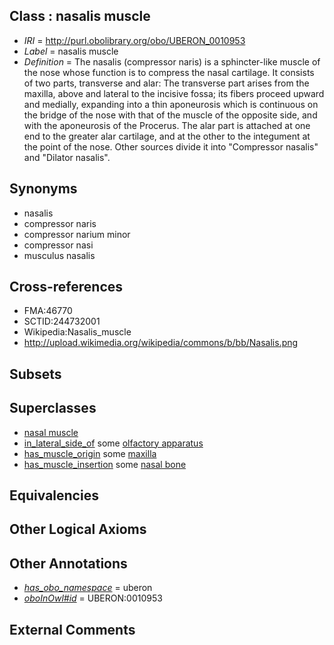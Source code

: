 
## Class : nasalis muscle

 * *IRI* = http://purl.obolibrary.org/obo/UBERON_0010953
 * *Label* = nasalis muscle
 * *Definition* = The nasalis (compressor naris) is a sphincter-like muscle of the nose whose function is to compress the nasal cartilage. It consists of two parts, transverse and alar: The transverse part arises from the maxilla, above and lateral to the incisive fossa; its fibers proceed upward and medially, expanding into a thin aponeurosis which is continuous on the bridge of the nose with that of the muscle of the opposite side, and with the aponeurosis of the Procerus. The alar part is attached at one end to the greater alar cartilage, and at the other to the integument at the point of the nose. Other sources divide it into "Compressor nasalis" and "Dilator nasalis".

## Synonyms

 * nasalis
 * compressor naris
 * compressor narium minor
 * compressor nasi
 * musculus nasalis

## Cross-references

 * FMA:46770
 * SCTID:244732001
 * Wikipedia:Nasalis_muscle
 * http://upload.wikimedia.org/wikipedia/commons/b/bb/Nasalis.png

## Subsets


## Superclasses

 * [nasal muscle](../../UBERON/22/UBERON_0008522.md)
 * [in_lateral_side_of](../../BSPO/26/BSPO_0000126.md) some [olfactory apparatus](../../UBERON/04/UBERON_0000004.md)
 * [has_muscle_origin](../../RO/72/RO_0002372.md) some [maxilla](../../UBERON/97/UBERON_0002397.md)
 * [has_muscle_insertion](../../RO/73/RO_0002373.md) some [nasal bone](../../UBERON/81/UBERON_0001681.md)

## Equivalencies


## Other Logical Axioms


## Other Annotations

 * *[has_obo_namespace](../../ce/oboInOwl#hasOBONamespace.md)* = uberon
 * *[oboInOwl#id](../../id/oboInOwl#id.md)* = UBERON:0010953

## External Comments

